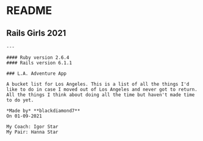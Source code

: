# README

  ## Rails Girls 2021 
    
    ---
    
    #### Ruby version 2.6.4
    #### Rails version 6.1.1

    ### L.A. Adventure App
    
    A bucket list for Los Angeles. This is a list of all the things I'd like to do in case I moved out of Los Angeles and never got to return. All the things I think about doing all the time but haven't made time to do yet.
    
    *Made by* **blackdiamond7**  
    On 01-09-2021  
    
    My Coach: Igor Star  
    My Pair: Hanna Star
